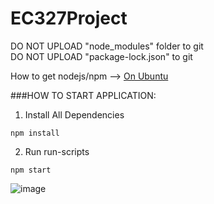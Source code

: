 # EC327Project

DO NOT UPLOAD "node_modules" folder to git <br />
DO NOT UPLOAD "package-lock.json" to git

How to get nodejs/npm --> [On Ubuntu](https://linuxize.com/post/how-to-install-node-js-on-ubuntu-18.04/)

###HOW TO START APPLICATION:


1. Install All Dependencies
```
npm install
```
2. Run run-scripts
```
npm start
```

![image](https://myoctocat.com/assets/images/base-octocat.svg)

